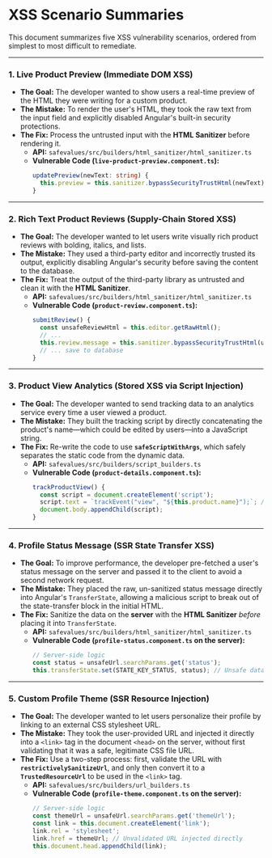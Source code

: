 # XSS Scenario Summaries

This document summarizes five XSS vulnerability scenarios, ordered from simplest to most difficult to remediate.

***

### 1. Live Product Preview (Immediate DOM XSS)

*   **The Goal:** The developer wanted to show users a real-time preview of the HTML they were writing for a custom product.
*   **The Mistake:** To render the user's HTML, they took the raw text from the input field and explicitly disabled Angular's built-in security protections.
*   **The Fix:** Process the untrusted input with the **HTML Sanitizer** before rendering it.
    *   **API:** `safevalues/src/builders/html_sanitizer/html_sanitizer.ts`
    *   **Vulnerable Code (`live-product-preview.component.ts`):**
        ```typescript
        updatePreview(newText: string) {
          this.preview = this.sanitizer.bypassSecurityTrustHtml(newText);
        }
        ```

***

### 2. Rich Text Product Reviews (Supply-Chain Stored XSS)

*   **The Goal:** The developer wanted to let users write visually rich product reviews with bolding, italics, and lists.
*   **The Mistake:** They used a third-party editor and incorrectly trusted its output, explicitly disabling Angular's security before saving the content to the database.
*   **The Fix:** Treat the output of the third-party library as untrusted and clean it with the **HTML Sanitizer**.
    *   **API:** `safevalues/src/builders/html_sanitizer/html_sanitizer.ts`
    *   **Vulnerable Code (`product-review.component.ts`):**
        ```typescript
        submitReview() {
          const unsafeReviewHtml = this.editor.getRawHtml();
          // ...
          this.review.message = this.sanitizer.bypassSecurityTrustHtml(unsafeReviewHtml);
          // ... save to database
        }
        ```

***

### 3. Product View Analytics (Stored XSS via Script Injection)

*   **The Goal:** The developer wanted to send tracking data to an analytics service every time a user viewed a product.
*   **The Mistake:** They built the tracking script by directly concatenating the product's name—which could be edited by users—into a JavaScript string.
*   **The Fix:** Re-write the code to use **`safeScriptWithArgs`**, which safely separates the static code from the dynamic data.
    *   **API:** `safevalues/src/builders/script_builders.ts`
    *   **Vulnerable Code (`product-details.component.ts`):**
        ```typescript
        trackProductView() {
          const script = document.createElement('script');
          script.text = `trackEvent("view", "${this.product.name}");`; // Unsafe concatenation
          document.body.appendChild(script);
        }
        ```

***

### 4. Profile Status Message (SSR State Transfer XSS)

*   **The Goal:** To improve performance, the developer pre-fetched a user's status message on the server and passed it to the client to avoid a second network request.
*   **The Mistake:** They placed the raw, un-sanitized status message directly into Angular's `TransferState`, allowing a malicious script to break out of the state-transfer block in the initial HTML.
*   **The Fix:** Sanitize the data on the **server** with the **HTML Sanitizer** *before* placing it into `TransferState`.
    *   **API:** `safevalues/src/builders/html_sanitizer/html_sanitizer.ts`
    *   **Vulnerable Code (`profile-status.component.ts` on the server):**
        ```typescript
        // Server-side logic
        const status = unsafeUrl.searchParams.get('status');
        this.transferState.set(STATE_KEY_STATUS, status); // Unsafe data put into TransferState
        ```

***

### 5. Custom Profile Theme (SSR Resource Injection)

*   **The Goal:** The developer wanted to let users personalize their profile by linking to an external CSS stylesheet URL.
*   **The Mistake:** They took the user-provided URL and injected it directly into a `<link>` tag in the document `<head>` on the server, without first validating that it was a safe, legitimate CSS file URL.
*   **The Fix:** Use a two-step process: first, validate the URL with **`restrictivelySanitizeUrl`**, and only then convert it to a **`TrustedResourceUrl`** to be used in the `<link>` tag.
    *   **API:** `safevalues/src/builders/url_builders.ts`
    *   **Vulnerable Code (`profile-theme.component.ts` on the server):**
        ```typescript
        // Server-side logic
        const themeUrl = unsafeUrl.searchParams.get('themeUrl');
        const link = this.document.createElement('link');
        link.rel = 'stylesheet';
        link.href = themeUrl; // Unvalidated URL injected directly
        this.document.head.appendChild(link);
        ```
